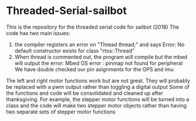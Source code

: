 # Threaded-Serial-sailbot
This is the repository for the threaded serial code for sailbot (2018)
The code has two main issues:
1. the compiler registers an error on "Thread thread;" and says Error: No default constructor exists for class "rtos::Thread" 
2. When thread is commented out, the program will compile but the mbed will output the error: Mbed OS error : pinmap not found for peripheral
We have double checked our pin asignments for the GPS and imu 

The left and right motor functions work but are not great. They will probably be replaced with a pwm output rather than toggling a digital output
Some of the functions and code will be consolidated and cleaned up after thanksgiving. For example, the stepper motor functions will be turned into a class and the code will make two stepper motor objects rather than having two separate sets of stepper motor functions
